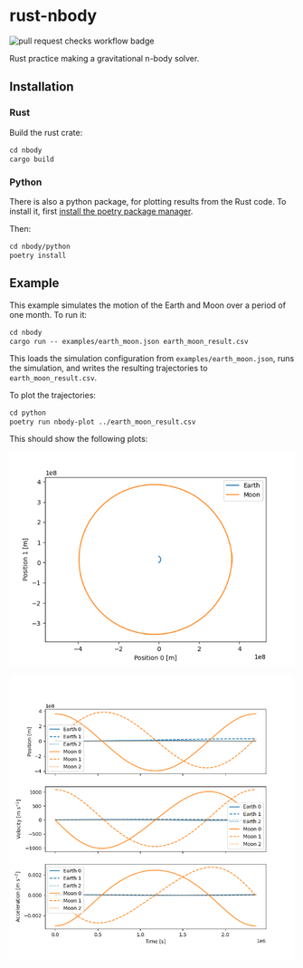 # rust-nbody
![pull request checks workflow badge](https://github.com/mvernacc/rust-nbody/actions/workflows/pull_request_checks.yml/badge.svg)

Rust practice making a gravitational n-body solver.

## Installation
### Rust
Build the rust crate:
```
cd nbody
cargo build
```

### Python
There is also a python package, for plotting results from the Rust code. To install it, first [install the poetry package manager](https://python-poetry.org/docs/#installation).

Then:
```
cd nbody/python
poetry install
```

## Example

This example simulates the motion of the Earth and Moon over a period of one month. To run it:

```
cd nbody
cargo run -- examples/earth_moon.json earth_moon_result.csv
```

This loads the simulation configuration from `examples/earth_moon.json`, runs the simulation, and writes the resulting trajectories to `earth_moon_result.csv`.

To plot the trajectories:
```
cd python
poetry run nbody-plot ../earth_moon_result.csv
```

This should show the following plots:

![trajectory](docs/examples/earth_moon/earth_moon_trajectory.png)

![timeseries](docs/examples/earth_moon/earth_moon_timeseries.png)
